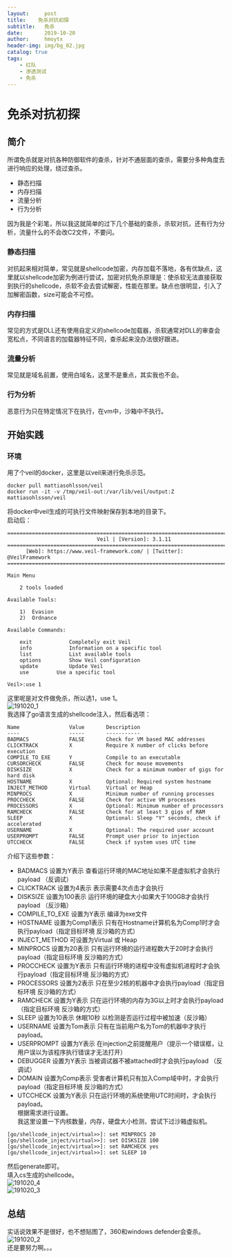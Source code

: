 ```yaml
---
layout:     post
title:    免杀对抗初探
subtitle:   免杀
date:       2019-10-20
author:     hmoytx
header-img: img/bg_02.jpg
catalog: true
tags:
    - 红队
    - 渗透测试
    - 免杀
---
```

# 免杀对抗初探  
## 简介  
所谓免杀就是对抗各种防御软件的查杀，针对不通层面的查杀，需要分多种角度去进行响应的处理，绕过查杀。  
- 静态扫描  
- 内存扫描  
- 流量分析  
- 行为分析  

因为我是个彩笔，所以我这就简单的过下几个基础的查杀，杀软对抗，还有行为分析，流量什么的不会改C2文件，不要问。  

### 静态扫描 
对抗起来相对简单，常见就是shellcode加密，内存加载不落地，各有优缺点，这里就以shellcode加密为例进行尝试，加密对抗免杀原理是：使杀软无法直接获取到执行的shellcode，杀软不会去尝试解密，性能在那里。缺点也很明显，引入了加解密函数，size可能会不可控。  
### 内存扫描
常见的方式是DLL还有使用自定义的shellcode加载器，杀软通常对DLL的审查会宽松点，不同语言的加载器特征不同，查杀起来没办法很好跟进。  
### 流量分析
常见就是域名前置，使用白域名，这里不是重点，其实我也不会。  
### 行为分析
恶意行为只在特定情况下在执行，在vm中，沙箱中不执行。  

## 开始实践
### 环境
用了个veil的docker，这里是以veil来进行免杀示范。  
```
docker pull mattiasohlsson/veil  
docker run -it -v /tmp/veil-out:/var/lib/veil/output:Z mattiasohlsson/veil
```
将docker中veil生成的可执行文件映射保存到本地的目录下。  
启动后：  
```
===============================================================================
                             Veil | [Version]: 3.1.11
===============================================================================
      [Web]: https://www.veil-framework.com/ | [Twitter]: @VeilFramework
===============================================================================

Main Menu

	2 tools loaded

Available Tools:

	1)	Evasion
	2)	Ordnance

Available Commands:

	exit			Completely exit Veil
	info			Information on a specific tool
	list			List available tools
	options			Show Veil configuration
	update			Update Veil
	use			Use a specific tool

Veil>:use 1
```
这里呢是对文件做免杀，所以选1，use 1。  
![191020_1](/img/191020_veilevasion.png)  
我选择了go语言生成的shellcode注入，然后看选项：  
```
Name            	Value   	Description
----            	-----   	-----------
BADMACS         	FALSE   	Check for VM based MAC addresses
CLICKTRACK      	X       	Require X number of clicks before execution
COMPILE_TO_EXE  	Y       	Compile to an executable
CURSORCHECK     	FALSE   	Check for mouse movements
DISKSIZE        	X       	Check for a minimum number of gigs for hard disk
HOSTNAME        	X       	Optional: Required system hostname
INJECT_METHOD   	Virtual 	Virtual or Heap
MINPROCS        	X       	Minimum number of running processes
PROCCHECK       	FALSE   	Check for active VM processes
PROCESSORS      	X       	Optional: Minimum number of processors
RAMCHECK        	FALSE   	Check for at least 3 gigs of RAM
SLEEP           	X       	Optional: Sleep "Y" seconds, check if accelerated
USERNAME        	X       	Optional: The required user account
USERPROMPT      	FALSE   	Prompt user prior to injection
UTCCHECK        	FALSE   	Check if system uses UTC time
```
介绍下这些参数：  
- BADMACS 设置为Y表示 查看运行环境的MAC地址如果不是虚拟机才会执行payload （反调试） 
- CLICKTRACK 设置为4表示 表示需要4次点击才会执行  
- DISKSIZE 设置为100表示 运行环境的硬盘大小如果大于100GB才会执行payload （反沙箱） 
- COMPILE_TO_EXE 设置为Y表示 编译为exe文件  
- HOSTNAME 设置为Comp1表示 只有在Hostname计算机名为Comp1时才会执行payload（指定目标环境 反沙箱的方式） 
- INJECT_METHOD 可设置为Virtual 或 Heap  
- MINPROCS 设置为20表示 只有运行环境的运行进程数大于20时才会执行payload（指定目标环境 反沙箱的方式）  
- PROCCHECK 设置为Y表示 只有运行环境的进程中没有虚拟机进程时才会执行payload（指定目标环境 反沙箱的方式）  
- PROCESSORS 设置为2表示 只在至少2核的机器中才会执行payload（指定目标环境 反沙箱的方式）  
- RAMCHECK 设置为Y表示 只在运行环境的内存为3G以上时才会执行payload（指定目标环境 反沙箱的方式）  
- SLEEP 设置为10表示 休眠10秒 以检测是否运行过程中被加速（反沙箱）  
- USERNAME 设置为Tom表示 只有在当前用户名为Tom的机器中才执行payload。  
- USERPROMPT 设置为Y表示 在injection之前提醒用户（提示一个错误框，让用户误以为该程序执行错误才无法打开）  
- DEBUGGER 设置为Y表示 当被调试器不被attached时才会执行payload （反调试）  
- DOMAIN 设置为Comp表示 受害者计算机只有加入Comp域中时，才会执行payload（指定目标环境 反沙箱的方式）  
- UTCCHECK 设置为Y表示 只在运行环境的系统使用UTC时间时，才会执行payload。  
根据需求进行设置。    
我这里设置一下内核数量，内存，硬盘大小检测，尝试下过沙箱虚拟机。  
```
[go/shellcode_inject/virtual>>]: set MINPROCS 20
[go/shellcode_inject/virtual>>]: set DISKSIZE 100
[go/shellcode_inject/virtual>>]: set RAMCHECK yes
[go/shellcode_inject/virtual>>]: set SLEEP 10
```
然后generate即可。  
填入cs生成的shellcode。  
![191020_4](/img/191020_shellcode.png)  
![191020_3](/img/191020_gnerate.png)  
## 总结
实话说效果不是很好，也不想贴图了，360和windows defender会查杀。  
![191020_2](/img/191020_threatbook.png)  
还是要努力啊。。。  
